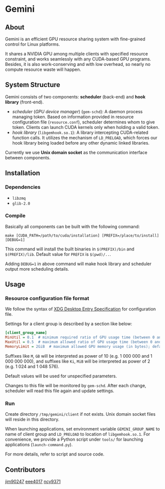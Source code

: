 # Gemini

## About

Gemini is an efficient GPU resource sharing system with fine-grained control for Linux platforms.

It shares a NVIDIA GPU among multiple clients with specified resource constraint, and works seamlessly with any CUDA-based GPU programs. Besides, it is also work-conserving and with low overhead, so nearly no compute resource waste will happen.

## System Structure

Gemini consists of two components: **scheduler** (back-end) and **hook library** (front-end).

- *scheduler* (*GPU device manager*) (`gem-schd`): A daemon process managing token. Based on information provided in resource configuration file (`resource.conf`), scheduler determines whom to give token. Clients can launch CUDA kernels only when holding a valid token.
- *hook library* (`libgemhook.so.1`): A library intercepting CUDA-related function calls. It utilizes the mechanism of `LD_PRELOAD`, which forces our hook library being loaded before any other dynamic linked libraries.

Currently we use **Unix domain socket** as the communication interface between components.

## Installation

### Dependencies

* `libzmq`
* `glib-2.0`

### Compile

Basically all components can be built with the following command:

```
make [CUDA_PATH=/path/to/cuda/installation] [PREFIX=/place/to/install] [DEBUG=1]
```

This command will install the built binaries in `$(PREFIX)/bin` and `$(PREFIX)/lib`. Default value for `PREFIX` is `$(pwd)/..`.

Adding `DEBUG=1` in above command will make hook library and scheduler output more scheduling details.

## Usage

### Resource configuration file format

We follow the syntax of [XDG Desktop Entry Specification](https://specifications.freedesktop.org/desktop-entry-spec/latest/) for configuration file.

Settings for a client group is described by a section like below:

```ini
[client_group_name]
MinUtil = 0.1  # minimum required ratio of GPU usage time (between 0 and 1); default is 0
MaxUtil = 0.5  # maximum allowed ratio of GPU usage time (between 0 and 1); default is 1
MemoryLimit = 2GiB  # maximum allowed GPU memory usage (in bytes); default is 1GiB
```

Suffixes like `M`, `GB` will be interpreted as power of 10 (e.g. 1 000 000 and 1 000 000 000), and suffixes like `Ki`, `MiB` will be interpreted as power of 2 (e.g. 1 024 and 1 048 576).

Default values will be used for unspecified parameters.

Changes to this file will be monitored by `gem-schd`. After each change, scheduler will read this file again and update settings.

### Run

Create directory `/tmp/gemini/client` if not exists. Unix domain socket files will reside in this directory.

When launching applications, set environment variable `GEMINI_GROUP_NAME` to name of client group and `LD_PRELOAD` to location of `libgemhook.so.1`. For convenience, we provide a Python script under `tools/` for launching applications (`launch-command.py`).

For more details, refer to script and source code.

## Contributors

[jim90247](https://github.com/jim90247)
[eee4017](https://github.com/eee4017)
[ncy9371](https://github.com/ncy9371)

